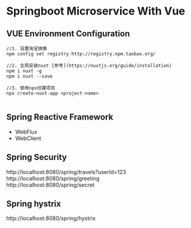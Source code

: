 # Springboot Microservice With Vue


## VUE Environment Configuration

```
//1. 设置淘宝镜像
npm config set registry http://registry.npm.taobao.org/

//2. 全局安装nuxt [参考](https://nuxtjs.org/guide/installation)
npm i nuxt -g
npm i nuxt --save

//3. 使用npx创建项目
npx create-nuxt-app <project-name>


```


## Spring Reactive Framework

- WebFlux
- WebClient

## Spring Security
http://localhost:8080/spring/travels?userId=123  
http://localhost:8080/spring/greeting  
http://localhost:8080/spring/secret  

## Spring hystrix
http://localhost:8080/spring/hystrix  

